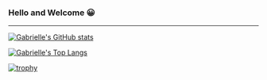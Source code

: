 ### Hello and Welcome :grinning:

<hr />

[![Gabrielle's GitHub stats](https://github-readme-stats.vercel.app/api?username=gabrielletech&theme=omni&show_icons=true)](https://github.com/gabrielletech/github-readme-stats)


[![Gabrielle's Top Langs](https://github-readme-stats.vercel.app/api/top-langs/?username=gabrielletech&theme=omni&layout=compact)](https://github.com/gabrielletech/github-readme-stats)

[![trophy](https://github-profile-trophy.vercel.app/?username=gabrielletech&row=1&theme=dracula)](https://github.com/gabrielle/github-profile-trophy)

